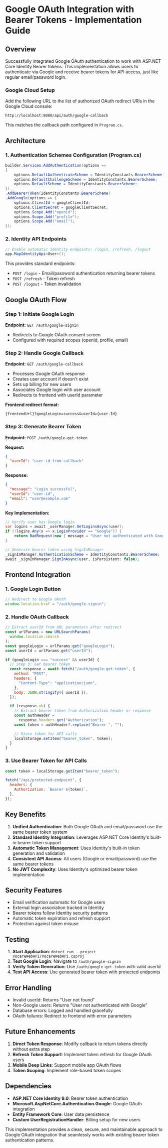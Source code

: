# Google OAuth Integration with Bearer Tokens - Implementation Guide

## Overview

Successfully integrated Google OAuth authentication to work with ASP.NET Core Identity Bearer tokens. This implementation allows users to authenticate via Google and receive bearer tokens for API access, just like regular email/password login.

### Google Cloud Setup

Add the following URL to the list of authorized OAuth redirect URIs in the Google Cloud console:

```
http://localhost:8080/api/auth/google-callback
```

This matches the callback path configured in `Program.cs`.

## Architecture

### 1. Authentication Schemes Configuration (Program.cs)

```csharp
builder.Services.AddAuthentication(options =>
{
    options.DefaultAuthenticateScheme = IdentityConstants.BearerScheme;
    options.DefaultChallengeScheme = IdentityConstants.BearerScheme;
    options.DefaultScheme = IdentityConstants.BearerScheme;
})
.AddBearerToken(IdentityConstants.BearerScheme)
.AddGoogle(options => {
    options.ClientId = googleClientId;
    options.ClientSecret = googleClientSecret;
    options.Scope.Add("openid");
    options.Scope.Add("profile");
    options.Scope.Add("email");
});
```

### 2. Identity API Endpoints

```csharp
// Enable automatic Identity endpoints: /login, /refresh, /logout
app.MapIdentityApi<User>();
```

This provides standard endpoints:

- `POST /login` - Email/password authentication returning bearer tokens
- `POST /refresh` - Token refresh
- `POST /logout` - Token invalidation

## Google OAuth Flow

### Step 1: Initiate Google Login

**Endpoint:** `GET /auth/google-signin`

- Redirects to Google OAuth consent screen
- Configured with required scopes (openid, profile, email)

### Step 2: Handle Google Callback

**Endpoint:** `GET /auth/google-callback`

- Processes Google OAuth response
- Creates user account if doesn't exist
- Sets up billing for new users
- Associates Google login with user account
- Redirects to frontend with userId parameter

**Frontend redirect format:**

```
{frontendUrl}?googleLogin=success&userId={user.Id}
```

### Step 3: Generate Bearer Token

**Endpoint:** `POST /auth/google-get-token`

**Request:**

```json
{
  "userId": "user-id-from-callback"
}
```

**Response:**

```json
{
  "message": "Login successful",
  "userId": "user-id",
  "email": "user@example.com"
}
```

**Key Implementation:**

```csharp
// Verify user has Google login
var logins = await _userManager.GetLoginsAsync(user);
if (!logins.Any(x => x.LoginProvider == "Google")) {
    return BadRequest(new { message = "User not authenticated with Google" });
}

// Generate bearer token using SignInManager
_signInManager.AuthenticationScheme = IdentityConstants.BearerScheme;
await _signInManager.SignInAsync(user, isPersistent: false);
```

## Frontend Integration

### 1. Google Login Button

```javascript
// Redirect to Google OAuth
window.location.href = "/auth/google-signin";
```

### 2. Handle OAuth Callback

```javascript
// Extract userId from URL parameters after redirect
const urlParams = new URLSearchParams(
  window.location.search
);
const googleLogin = urlParams.get("googleLogin");
const userId = urlParams.get("userId");

if (googleLogin === "success" && userId) {
  // Step 3: Get bearer token
  const response = await fetch("/auth/google-get-token", {
    method: "POST",
    headers: {
      "Content-Type": "application/json",
    },
    body: JSON.stringify({ userId }),
  });

  if (response.ok) {
    // Extract bearer token from Authorization header or response
    const authHeader =
      response.headers.get("Authorization");
    const token = authHeader?.replace("Bearer ", "");

    // Store token for API calls
    localStorage.setItem("bearer_token", token);
  }
}
```

### 3. Use Bearer Token for API Calls

```javascript
const token = localStorage.getItem("bearer_token");

fetch("/api/protected-endpoint", {
  headers: {
    Authorization: `Bearer ${token}`,
  },
});
```

## Key Benefits

1. **Unified Authentication**: Both Google OAuth and email/password use the same bearer token system
2. **Standard Identity Integration**: Leverages ASP.NET Core Identity's built-in bearer token support
3. **Automatic Token Management**: Uses Identity's built-in token generation and validation
4. **Consistent API Access**: All users (Google or email/password) use the same bearer tokens
5. **No JWT Complexity**: Uses Identity's optimized bearer token implementation

## Security Features

- Email verification automatic for Google users
- External login association tracked in Identity
- Bearer tokens follow Identity security patterns
- Automatic token expiration and refresh support
- Protection against token misuse

## Testing

1. **Start Application**: `dotnet run --project VocareWebAPI/VocareWebAPI.csproj`
2. **Test Google Login**: Navigate to `/auth/google-signin`
3. **Verify Token Generation**: Use `/auth/google-get-token` with valid userId
4. **Test API Access**: Use generated bearer token with protected endpoints

## Error Handling

- Invalid userId: Returns "User not found"
- Non-Google users: Returns "User not authenticated with Google"
- Database errors: Logged and handled gracefully
- OAuth failures: Redirect to frontend with error parameters

## Future Enhancements

1. **Direct Token Response**: Modify callback to return tokens directly without extra step
2. **Refresh Token Support**: Implement token refresh for Google OAuth users
3. **Mobile Deep Links**: Support mobile app OAuth flows
4. **Token Scoping**: Implement role-based token scopes

## Dependencies

- **ASP.NET Core Identity 9.0**: Bearer token authentication
- **Microsoft.AspNetCore.Authentication.Google**: Google OAuth integration
- **Entity Framework Core**: User data persistence
- **Custom UserRegistrationHandler**: Billing setup for new users

This implementation provides a clean, secure, and maintainable approach to Google OAuth integration that seamlessly works with existing bearer token authentication patterns.
